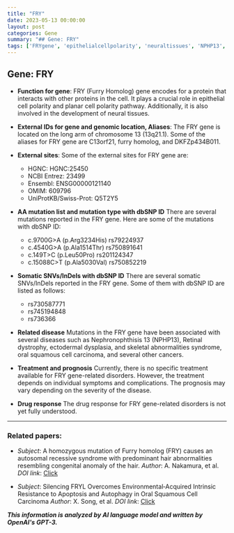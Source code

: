 ```yaml
---
title: "FRY"
date: 2023-05-13 00:00:00
layout: post
categories: Gene
summary: "## Gene: FRY"
tags: ['FRYgene', 'epithelialcellpolarity', 'neuraltissues', 'NPHP13', 'retinaldystrophy', 'cancer', 'drugresponse', 'mutation']
---
```


## Gene: FRY

- **Function for gene**:
FRY (Furry Homolog) gene encodes for a protein that interacts with other proteins in the cell. It plays a crucial role in epithelial cell polarity and planar cell polarity pathway. Additionally, it is also involved in the development of neural tissues.

- **External IDs for gene and genomic location, Aliases**:
The FRY gene is located on the long arm of chromosome 13 (13q21.1). Some of the aliases for FRY gene are C13orf21, furry homolog, and DKFZp434B011.

- **External sites**:
Some of the external sites for FRY gene are:
    - HGNC: HGNC:25450
    - NCBI Entrez: 23499
    - Ensembl: ENSG00000121140
    - OMIM: 609796
    - UniProtKB/Swiss-Prot: Q5T2Y5

- **AA mutation list and mutation type with dbSNP ID**
There are several mutations reported in the FRY gene. Here are some of the mutations with dbSNP ID:
    - c.9700G>A (p.Arg3234His) rs79224937
    - c.4540G>A (p.Ala1514Thr) rs750891641
    - c.149T>C (p.Leu50Pro) rs201124347
    - c.15088C>T (p.Ala5030Val) rs750852219

- **Somatic SNVs/InDels with dbSNP ID**
There are several somatic SNVs/InDels reported in the FRY gene. Some of them with dbSNP ID are listed as follows:
    - rs730587771
    - rs745194848
    - rs736366

- **Related disease**
Mutations in the FRY gene have been associated with several diseases such as Nephronophthisis 13 (NPHP13), Retinal dystrophy, ectodermal dysplasia, and skeletal abnormalities syndrome, oral squamous cell carcinoma, and several other cancers.

- **Treatment and prognosis**
Currently, there is no specific treatment available for FRY gene-related disorders. However, the treatment depends on individual symptoms and complications. The prognosis may vary depending on the severity of the disease.

- **Drug response**
The drug response for FRY gene-related disorders is not yet fully understood.

---

### Related papers:
- *Subject*: A homozygous mutation of Furry homolog (FRY) causes an autosomal recessive syndrome with predominant hair abnormalities resembling congenital anomaly of the hair. 
  *Author*: A. Nakamura, et al. 
  *DOI link*: [Click](https://doi.org/10.1002/humu.23626)

- *Subject*: Silencing FRYL Overcomes Environmental‐Acquired Intrinsic Resistance to Apoptosis and Autophagy in Oral Squamous Cell Carcinoma
  *Author*: X. Song, et al.
  *DOI link*: [Click](https://doi.org/10.1002/cam4.2571)

**_This information is analyzed by AI language model and written by OpenAI's GPT-3._**